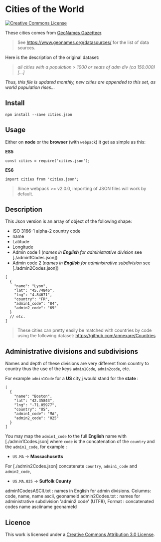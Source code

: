 # Cities of the World

[![Creative Commons License](https://i.creativecommons.org/l/by/3.0/80x15.png)](https://creativecommons.org/licenses/by/3.0/)

These cities comes from [GeoNames Gazetteer](http://www.geonames.org).

> See https://www.geonames.org/datasources/ for the list of data sources.

Here is the description of the original dataset:

> _all cities with a population > 1000 or seats of adm div (ca 150.000) [...]_

_Thus, this file is updated monthly, new cities are appended to this set, as world population rises..._

## Install

```
npm install --save cities.json
```

## Usage

Either on **node** or the **browser** (with `webpack`) it get as simple as this:

**ES5**

```
const cities = require('cities.json');
```

**ES6**

```
import cities from 'cities.json';
```

> Since webpack >= v2.0.0, importing of JSON files will work by default.

## Description

This Json version is an array of object of the following shape:

- ISO 3166-1 alpha-2 country code
- name
- Latitude
- Longitude
- Admin code 1 (_names in **English** for administrative division_ see [./admin1Codes.json])
- Admin code 2 (_names in **English** for administrative subdivision_ see [./admin2Codes.json])

```jsonc
[
  {
    "name": "Lyon",
    "lat": "45.74846",
    "lng": "4.84671",
    "country": "FR",
    "admin1_code": "84",
    "admin2_code": "69"
  }
  // etc.
]
```

> These cities can pretty easily be matched with countries by code using the following dataset:
> https://github.com/annexare/Countries

## Administrative divisions and subdivisions

Names and depth of these divisions are very different from country to country thus the use of the keys `admin1Code`, `admin2code`, etc.

For example `admin1Code` for a **US** city,j would stand for the **state** :

```jsonc
[
  {
    "name": "Boston",
    "lat": "42.35843",
    "lng": "-71.05977",
    "country": "US",
    "admin1_code": "MA",
    "admin2_code": "025"
  }
]
```

You may map the `admin1_code` to the full **English** name with [./admin1Codes.json]
where `code` is the concatenation of the `country` and the `admin1_code`, for example :

- `US.MA` → __Massachusetts__

For [./admin2Codes.json] concatenate `country`, `admin1_code` and `admin2_code`,
- `US.MA.025` → __Suffolk County__


admin1CodesASCII.txt : names in English for admin divisions. Columns: code, name, name ascii, geonameid
admin2Codes.txt : names for administrative subdivision 'admin2 code' (UTF8), Format : concatenated codes <tab>name <tab> asciiname <tab> geonameId

## Licence

This work is licensed under a [Creative Commons Attribution 3.0 License](https://creativecommons.org/licenses/by/3.0/).
